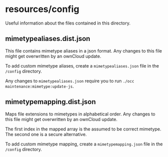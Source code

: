 # resources/config
Useful information about the files contained in this directory.

## mimetypealiases.dist.json
This file contains mimetype aliases in a json format. Any changes to this file might get overwritten by an ownCloud update.

To add custom mimetype aliases, create a `mimetypealiases.json` file in the `/config` directory.

Any changes to `mimetypealiases.json` require you to run `./occ maintenance:mimetype:update-js`.

## mimetypemapping.dist.json
Maps file extensions to mimetypes in alphabetical order. Any changes to this file might get overwritten by an ownCloud update.

The first index in the mapped array is the assumed to be correct mimetype. The second one is a secure alternative.

To add custom mimetype mapping, create a `mimetypemapping.json` file in the `/config` directory.